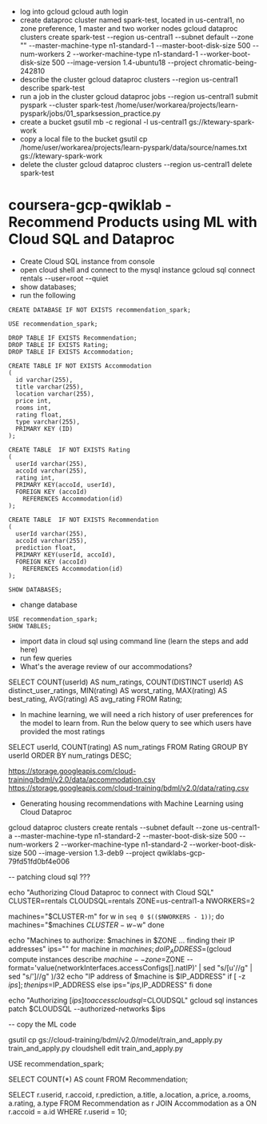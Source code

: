 - log into gcloud 
gcloud auth login
- create dataproc cluster named spark-test, located in us-central1, no zone preference, 1 master and two worker nodes
gcloud dataproc clusters create spark-test --region us-central1 --subnet default --zone "" --master-machine-type n1-standard-1 --master-boot-disk-size 500 --num-workers 2 --worker-machine-type n1-standard-1 --worker-boot-disk-size 500 --image-version 1.4-ubuntu18 --project chromatic-being-242810
- describe the cluster
gcloud dataproc clusters --region us-central1 describe spark-test
- run a job in the cluster
gcloud dataproc jobs --region us-central1 submit pyspark --cluster spark-test /home/user/workarea/projects/learn-pyspark/jobs/01_sparksession_practice.py
- create a bucket
gsutil mb -c regional -l us-central1 gs://ktewary-spark-work
- copy a local file to the bucket
gsutil cp /home/user/workarea/projects/learn-pyspark/data/source/names.txt  gs://ktewary-spark-work
- delete the cluster
gcloud dataproc clusters --region us-central1 delete spark-test

# coursera-gcp-qwiklab - Recommend Products using ML with Cloud SQL and Dataproc

- Create Cloud SQL instance from console
- open cloud shell and connect to the mysql instance
gcloud sql connect rentals --user=root --quiet
- show databases;
- run the following
```
CREATE DATABASE IF NOT EXISTS recommendation_spark;

USE recommendation_spark;

DROP TABLE IF EXISTS Recommendation;
DROP TABLE IF EXISTS Rating;
DROP TABLE IF EXISTS Accommodation;

CREATE TABLE IF NOT EXISTS Accommodation
(
  id varchar(255),
  title varchar(255),
  location varchar(255),
  price int,
  rooms int,
  rating float,
  type varchar(255),
  PRIMARY KEY (ID)
);

CREATE TABLE  IF NOT EXISTS Rating
(
  userId varchar(255),
  accoId varchar(255),
  rating int,
  PRIMARY KEY(accoId, userId),
  FOREIGN KEY (accoId) 
    REFERENCES Accommodation(id)
);

CREATE TABLE  IF NOT EXISTS Recommendation
(
  userId varchar(255),
  accoId varchar(255),
  prediction float,
  PRIMARY KEY(userId, accoId),
  FOREIGN KEY (accoId) 
    REFERENCES Accommodation(id)
);

SHOW DATABASES;
```
- change database
```
USE recommendation_spark;
SHOW TABLES;
```

- import data in cloud sql using command line (learn the steps and add here)
- run few queries
- What's the average review of our accommodations?

SELECT 
    COUNT(userId) AS num_ratings,
    COUNT(DISTINCT userId) AS distinct_user_ratings,
    MIN(rating) AS worst_rating,
    MAX(rating) AS best_rating,
    AVG(rating) AS avg_rating
FROM Rating;

- In machine learning, we will need a rich history of user preferences for the model to learn from. Run the below query to see which users have provided the most ratings

SELECT 
    userId,
    COUNT(rating) AS num_ratings
FROM Rating 
GROUP BY userId
ORDER BY num_ratings DESC;

https://storage.googleapis.com/cloud-training/bdml/v2.0/data/accommodation.csv
https://storage.googleapis.com/cloud-training/bdml/v2.0/data/rating.csv


- Generating housing recommendations with Machine Learning using Cloud Dataproc

gcloud dataproc clusters create rentals --subnet default --zone us-central1-a --master-machine-type n1-standard-2 --master-boot-disk-size 500 --num-workers 2 --worker-machine-type n1-standard-2 --worker-boot-disk-size 500 --image-version 1.3-deb9 --project qwiklabs-gcp-79fd51fd0bf4e006

-- patching cloud sql
???

echo "Authorizing Cloud Dataproc to connect with Cloud SQL"
CLUSTER=rentals
CLOUDSQL=rentals
ZONE=us-central1-a
NWORKERS=2

machines="$CLUSTER-m"
for w in `seq 0 $(($NWORKERS - 1))`; do
   machines="$machines $CLUSTER-w-$w"
done

echo "Machines to authorize: $machines in $ZONE ... finding their IP addresses"
ips=""
for machine in $machines; do
    IP_ADDRESS=$(gcloud compute instances describe $machine --zone=$ZONE --format='value(networkInterfaces.accessConfigs[].natIP)' | sed "s/\[u'//g" | sed "s/'\]//g" )/32
    echo "IP address of $machine is $IP_ADDRESS"
    if [ -z  $ips ]; then
       ips=$IP_ADDRESS
    else
       ips="$ips,$IP_ADDRESS"
    fi
done

echo "Authorizing [$ips] to access cloudsql=$CLOUDSQL"
gcloud sql instances patch $CLOUDSQL --authorized-networks $ips

-- copy the ML code

gsutil cp gs://cloud-training/bdml/v2.0/model/train_and_apply.py train_and_apply.py
cloudshell edit train_and_apply.py

USE recommendation_spark;

SELECT COUNT(*) AS count FROM Recommendation;


SELECT 
    r.userid, 
    r.accoid, 
    r.prediction, 
    a.title, 
    a.location, 
    a.price, 
    a.rooms, 
    a.rating, 
    a.type 
FROM Recommendation as r 
JOIN Accommodation as a 
ON r.accoid = a.id 
WHERE r.userid = 10;
